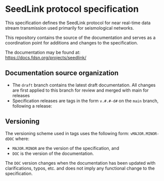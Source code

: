
# SeedLink protocol specification

This specification defines the SeedLink protocol for near real-time data stream transmission used primarily for seismological networks.

This repository contains the source of the documentation and serves as a coordination point for additions and changes to the specification.

The documentation may be found at: https://docs.fdsn.org/projects/seedlink/

## Documentation source organization

* The `draft` branch contains the latest draft documentation. All changes are first applied to
  this branch for review and merged with main for releases
* Specification releases are tags in the form `v.#.#-d#` on the `main` branch, following a release:

## Versioning

The versioning scheme used in tags uses the following form: `vMAJOR.MINOR-dDOC` where:
* `MAJOR.MINOR` are the version of the specification, and
* `DOC` is the version of the documentation.

The `DOC` version changes when the documentation has been updated with clarifications, typos,
etc. and does not imply any functional change to the specification.
